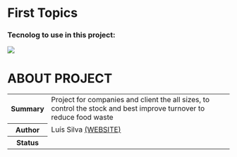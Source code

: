 <h1 display="inline"> First Topics </h1>
<div>
  <h3>Tecnolog to use in this project:</h3>
  <img src="https://skillicons.dev/icons?i=django,py,js,bootstrap">
  <h1>ABOUT PROJECT</h1>
  <div>
    <markdown>
      <table>
        <tbody>
          <tr>
            <th>Summary</th>
            <td>Project for companies and client the all sizes, to control the stock and best improve turnover to reduce food waste</td>
          </tr>
          <tr>
            <th>Author</th>
            <td>Luís Silva <a href="https://xkuth.github.io/Portifolio/homepage.html">(WEBSITE)</a></td>
          </tr>
          <tr>
            <th>Status</th>
            <td>
              <a></a>
            </td>
          </tr>
        </tbody>
      </table>
    </markdown>
  </div>
</div>
